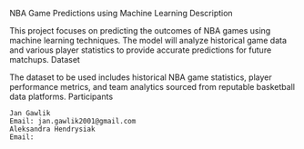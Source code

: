 NBA Game Predictions using Machine Learning
Description

This project focuses on predicting the outcomes of NBA games using machine learning techniques. The model will analyze historical game data and various player statistics to provide accurate predictions for future matchups.
Dataset

The dataset to be used includes historical NBA game statistics, player performance metrics, and team analytics sourced from reputable basketball data platforms.
Participants

    Jan Gawlik
    Email: jan.gawlik2001@gmail.com
    Aleksandra Hendrysiak
    Email: 
